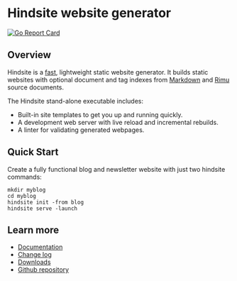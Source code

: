 # Hindsite website generator

[![Go Report Card](https://goreportcard.com/badge/github.com/srackham/hindsite)](https://goreportcard.com/report/github.com/srackham/hindsite)


## Overview
Hindsite is a
[fast](https://srackham.github.io/hindsite/faq.html#how-fast-is-hindsite),
lightweight static website generator. It builds static websites with optional
document and tag indexes from [Markdown](https://en.wikipedia.org/wiki/Markdown)
and [Rimu](https://github.com/srackham/rimu) source documents.

The Hindsite stand-alone executable includes:

- Built-in site templates to get you up and running quickly.
- A development web server with live reload and incremental rebuilds.
- A linter for validating generated webpages.

## Quick Start
Create a fully functional blog and newsletter website with just two hindsite
commands:

    mkdir myblog
    cd myblog
    hindsite init -from blog
    hindsite serve -launch

## Learn more
- [Documentation](https://srackham.github.io/hindsite)
- [Change log](https://srackham.github.io/hindsite/changelog.html)
- [Downloads](https://github.com/srackham/hindsite/releases)
- [Github repository](https://github.com/srackham/hindsite)
